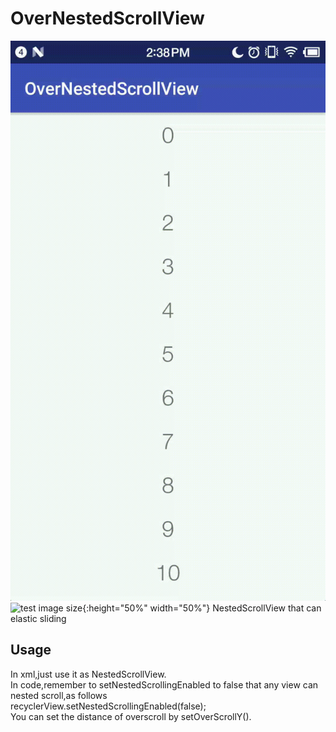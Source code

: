 # OverNestedScrollView
![Aaron Swartz](https://github.com/Studenthc/OverNestedScrollView/raw/308334ec470c58be1ad9ba39be1c12fa56a66b9d/app/src/main/res/raw/device-2018-10-31-143821.gif)
![test image size](url){:height="50%" width="50%"}
NestedScrollView that can elastic sliding
## Usage
In xml,just use it as NestedScrollView.  
In code,remember to setNestedScrollingEnabled to false that any view can nested scroll,as follows  
recyclerView.setNestedScrollingEnabled(false);  
You can set the distance of overscroll by setOverScrollY().
